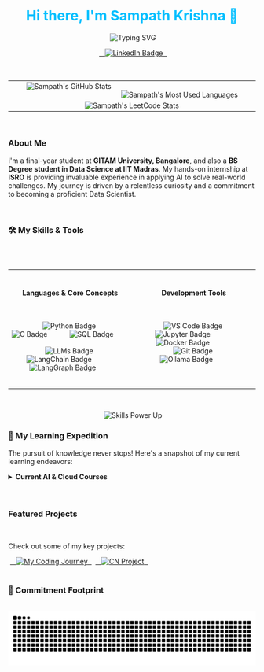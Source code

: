 <div align="center">
 <h1><span style="color:#00BFFF;">Hi there, I'm Sampath Krishna 👋</span></h1>
</div>

<p align="center">
 <img src="https://readme-typing-svg.herokuapp.com?font=Fira+Code&size=17&duration=2000&pause=300&color=FFFFFF&center=true&vCenter=true&width=550&lines=AI+Engineer+in+the+Making...;Exploring+the+World+of+LLMs...;Fourth+year+student+GITAM+University+Bangalore...;BS+Degree+Student+@+IIT+Madras..." alt="Typing SVG" />
</p>

<div align="center">
 <a href="https://www.linkedin.com/in/sampath2211" target="blank">
  <img src="https://img.shields.io/badge/LinkedIn-0077B5?style=for-the-badge&logo=linkedin&logoColor=white" alt="LinkedIn Badge" />
 </a>
</div>

<br />

<div align="center">
  <table>
    <tr>
      <td>
        <img src="https://github-readme-stats.vercel.app/api?username=Sampath-2211&show_icons=true&theme=dracula&rank_icon=github&hide_border=true&count_private=true" alt="Sampath's GitHub Stats" />
      </td>
      <td>
        <img src="https://github-readme-stats.vercel.app/api/top-langs/?username=Sampath-2211&theme=dracula&hide_border=true" alt="Sampath's Most Used Languages" />
      </td>
    </tr>
    <tr>
      <td colspan="2" align="center">
        <img width="300" src="https://leetcode.card.workers.dev/Sampath_2211?theme=dark&font=Fira%20Code&extension=activity" alt="Sampath's LeetCode Stats" />
      </td>
    </tr>
  </table>
</div>

<br />

<h3><b>About Me</b></h3>
<p>I'm a final-year student at <b>GITAM University, Bangalore</b>, and also a <b>BS Degree student in Data Science at IIT Madras</b>. My hands-on internship at <b>ISRO</b> is providing invaluable experience in applying AI to solve real-world challenges. My journey is driven by a relentless curiosity and a commitment to becoming a proficient Data Scientist.</p>

<br />

<h3><b>🛠️ My Skills & Tools</b></h3> 
<div align="center">
 <table width="90%">
  <tr>
   <td width="50%" valign="top" align="center">
     <h4>Languages & Core Concepts</h4>
       <p>
           <img src="https://img.shields.io/badge/Python-3776AB?style=for-the-badge&logo=python&logoColor=white" alt="Python Badge" />
           <img src="https://img.shields.io/badge/C-00599C?style=for-the-badge&logo=c&logoColor=white" alt="C Badge" />
           <img src="https://img.shields.io/badge/SQL-%234A89DC.svg?style=for-the-badge&logo=postgresql&logoColor=white" alt="SQL Badge" />
           <br>
           <img src="https://img.shields.io/badge/LLMs-000000?style=for-the-badge&logo=openai&logoColor=white" alt="LLMs Badge" />
           <img src="https://img.shields.io/badge/LangChain-000000?style=for-the-badge&logo=langchain&logoColor=white" alt="LangChain Badge" />
           <img src="https://img.shields.io/badge/LangGraph-9A45FF?style=for-the-badge&logo=langchain&logoColor=white" alt="LangGraph Badge" />
       </p>
   </td>
   <td width="50%" valign="top" align="center">
     <h4>Development Tools</h4>
       <p>
           <img src="https://img.shields.io/badge/VS_Code-007ACC?style=for-the-badge&logo=visual-studio-code&logoColor=white" alt="VS Code Badge" />
           <img src="https://img.shields.io/badge/Jupyter-F37626?style=for-the-badge&logo=jupyter&logoColor=white" alt="Jupyter Badge" />
           <img src="https://img.shields.io/badge/Docker-2496ED?style=for-the-badge&logo=docker&logoColor=white" alt="Docker Badge" />
           <br>
           <img src="https://img.shields.io/badge/Git-F05032?style=for-the-badge&logo=git&logoColor=white" alt="Git Badge" />
           <img src="https://img.shields.io/badge/Ollama-000000?style=for-the-badge&logo=llama&logoColor=white" alt="Ollama Badge" />
       </p>
   </td>
  </tr>
 </table>
</div>

<br />

<p align="center">
 <img src="https://readme-typing-svg.herokuapp.com?font=Press+Start+2P&size=9&duration=1100&pause=300&color=00BFFF&center=true&vCenter=true&repeat=true&width=500&height=70&lines=⚡+SAMPATH+POWERING+UP...;🚀+Innovation+████████████+∞%25;🐍+Python+█████████▒▒▒+70%25;🧠+AI%2FML+██████▒▒▒▒▒▒+50%25;🔗+LangGraph+█████▒▒▒▒▒▒▒+40%25;🔗+LangChain+███▒▒▒▒▒▒▒▒▒+20%25;" alt="Skills Power Up" />
</p>

<h3><b>🚀 My Learning Expedition</b></h3>
<p>The pursuit of knowledge never stops! Here's a snapshot of my current learning endeavors:</p>
<details>
 <summary><strong>Current AI & Cloud Courses</strong></summary>
 <ul>
  <li><a href="https://www.coursera.org/learn/generative-ai-for-everyone">Generative AI for Everyone</a> (Coursera)</li>
  <li><a href="https://www.coursera.org/learn/introduction-to-ai">Introduction to AI</a> (IBM on Coursera)</li>
  <li><a href="https://www.udemy.com/course/complete-agentic-ai-bootcamp-with-langgraph-and-langchain/">The Complete Agentic AI Bootcamp</a> (Udemy)</li>
  <li><a href="https://www.cloudskillsboost.google/paths/1951">Generative AI Learning Path</a> (Google Cloud)</li>
  <li><i>Next up: <a href="https://skillbuilder.aws/learning-plan/G8ENMJ5QBE/aws-artificial-intelligence-practitioner-learning-plan/SU2A1EJM1A">AWS AI Practitioner</a> Learning Plan</i></li>
 </ul>
</details>

<br />

<div>
 <h3><b>Featured Projects</b></h3>
 <p>Check out some of my key projects:</p>
 <a href="https://github.com/Sampath-2211/My-Coding-Journey">
  <img src="https://img.shields.io/badge/My_Coding_Journey-3867d6?style=for-the-badge&logo=github&logoColor=white" alt="My Coding Journey" />
 </a>
 <a href="https://github.com/Sampath-2211/CN-Project">
  <img src="https://img.shields.io/badge/CN_Project-3867d6?style=for-the-badge&logo=github&logoColor=white" alt="CN Project" />
 </a>
</div>

<br />

<h3>🎯 Commitment Footprint</h3>
<p align="center">
 <picture>
  <source media="(prefers-color-scheme: dark)" srcset="https://raw.githubusercontent.com/Sampath-2211/Sampath-2211/output/github-contribution-grid-snake-dark.svg" />
  <source media="(prefers-color-scheme: light)" srcset="https://raw.githubusercontent.com/Sampath-2211/Sampath-2211/output/github-contribution-grid-snake.svg" />
  <img alt="Contribution Snake" src="https://raw.githubusercontent.com/Sampath-2211/Sampath-2211/output/github-contribution-grid-snake.svg" />
 </picture>
</p>
